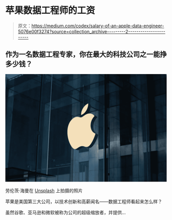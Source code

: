 # 苹果数据工程师的工资

> 原文：<https://medium.com/codex/salary-of-an-apple-data-engineer-5076e00f3274?source=collection_archive---------2----------------------->

## 作为一名数据工程专家，你在最大的科技公司之一能挣多少钱？

![](img/d5d0521f58fd78fb0a8ed5d627e95462.png)

劳伦茨·海曼在 [Unsplash](https://unsplash.com/s/photos/apple?utm_source=unsplash&utm_medium=referral&utm_content=creditCopyText) 上拍摄的照片

苹果是美国第三大公司，以技术创新和高薪闻名——数据工程师看起来怎么样？

虽然谷歌、亚马逊和微软被称为公司的超级缩放者，并提供…